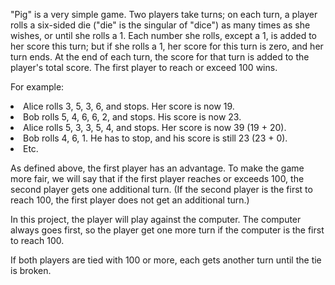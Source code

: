 "Pig" is a very simple game. Two players take turns; on each turn, a player rolls a six-sided die ("die" is the singular of "dice") as many times as she wishes, or until she rolls a 1. Each number she rolls, except a 1, is added to her score this turn; but if she rolls a 1, her score for this turn is zero, and her turn ends. At the end of each turn, the score for that turn is added to the player's total score. The first player to reach or exceed 100 wins.

For example:

<li>Alice rolls 3, 5, 3, 6, and stops. Her score is now 19.</li>
<li>Bob rolls 5, 4, 6, 6, 2, and stops. His score is now 23.</li>
<li>Alice rolls 5, 3, 3, 5, 4, and stops. Her score is now 39 (19 + 20).</li>
<li>Bob rolls 4, 6, 1. He has to stop, and his score is still 23 (23 + 0).</li>
<li>Etc.</li>

As defined above, the first player has an advantage. To make the game more fair, we will say that if the first player reaches or exceeds 100, the second player gets one additional turn. (If the second player is the first to reach 100, the first player does not get an additional turn.)

In this project, the player will play against the computer. The computer always goes first, so the player get one more turn if the computer is the first to reach 100.

If both players are tied with 100 or more, each gets another turn until the tie is broken.
